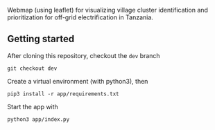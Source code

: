 Webmap (using leaflet) for visualizing village cluster identification and prioritization for off-grid electrification in Tanzania.

## Getting started

After cloning this repository, checkout the `dev` branch
```
git checkout dev
```

Create a virtual environment (with python3), then
```
pip3 install -r app/requirements.txt
```

Start the app with  
```
python3 app/index.py
```